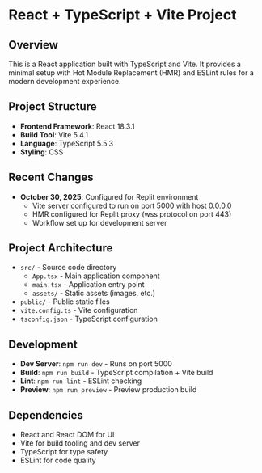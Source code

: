# React + TypeScript + Vite Project

## Overview
This is a React application built with TypeScript and Vite. It provides a minimal setup with Hot Module Replacement (HMR) and ESLint rules for a modern development experience.

## Project Structure
- **Frontend Framework**: React 18.3.1
- **Build Tool**: Vite 5.4.1
- **Language**: TypeScript 5.5.3
- **Styling**: CSS

## Recent Changes
- **October 30, 2025**: Configured for Replit environment
  - Vite server configured to run on port 5000 with host 0.0.0.0
  - HMR configured for Replit proxy (wss protocol on port 443)
  - Workflow set up for development server

## Project Architecture
- `src/` - Source code directory
  - `App.tsx` - Main application component
  - `main.tsx` - Application entry point
  - `assets/` - Static assets (images, etc.)
- `public/` - Public static files
- `vite.config.ts` - Vite configuration
- `tsconfig.json` - TypeScript configuration

## Development
- **Dev Server**: `npm run dev` - Runs on port 5000
- **Build**: `npm run build` - TypeScript compilation + Vite build
- **Lint**: `npm run lint` - ESLint checking
- **Preview**: `npm run preview` - Preview production build

## Dependencies
- React and React DOM for UI
- Vite for build tooling and dev server
- TypeScript for type safety
- ESLint for code quality
